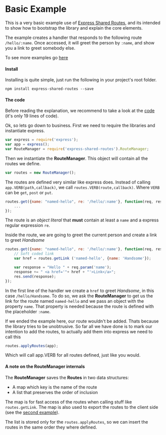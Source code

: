 # Basic Example

This is a very basic example use of [Express Shared Routes](https://github.com/hrajchert/express-shared-routes), and its intended to show how to bootstrap the library and explain the core elements.

The example creates a handler that responds to the following route `/hello/:name`. Once accessed, it will greet the person
by `:name`, and show you a link to greet somebody else.

To see more examples go [here](../README.md)

#### Install
Installing is quite simple, just run the following in your project's root folder.

```
npm install express-shared-routes --save
```


#### The code

Before reading the explanation, we recommend to take a look at the [code](../1-basic.js) (it's only 19 lines of code).

Ok, so lets go down to business. First we need to require the libraries and instantiate express.

```js
var express = require('express');
var app = express();
var RouteManager = require('express-shared-routes').RouteManager;
```

Then we instantiate the <b>RouteManager</b>. This object will contain all the routes we define.

```js
var routes = new RouteManager();
```

The routes are defined very similar like express does. Instead of calling `app.VERB(path,callback)`, we call `routes.VERB(route,callback)`. Where `VERB` can be `get`, `post` or `put`.

```js
routes.get({name: "named-hello", re: '/hello/:name'}, function(req, res){
    ...
});
```

The route is an <i>object literal</i> that <b>must</b> contain at least a `name` and a express regular expression `re`.

Inside the route, we are going to greet the current person and create a link to greet <i>Handsome</i>
```js
routes.get({name: "named-hello", re: '/hello/:name'}, function(req, res){
    // Soft coded link
    var href = routes.getLink ('named-hello', {name: 'Handsome'});

    var response = "Hello " + req.param('name');
    response += " <a href='"+ href + "'>Link</a>";
    res.send(response);
});
```

In the first line of the handler we create a `href` to greet <i>Handsome</i>, in this case `/hello/Handsome`. To do so, we ask  the <b>RouteManager</b> to
get us the link for the route named `named-hello` and we pass an object with the property `name`. That property is needed because
the route is defined with the placeholder `:name`.

If we ended the example here, our route wouldn't be added. Thats because the library tries to be unobtrusive. So far all we have done is to mark our intention to add the routes, to actually add them into express we need to call this

```js
routes.applyRoutes(app);
```

Which will call app.VERB for all routes defined, just like you would.

#### A note on the RouteManager internals
The <b>RouteManager</b> saves the <b>Routes</b> in two data structures:

* A map which key is the name of the route
* A list that preserves the order of inclusion

The map is for fast access of the routes when calling stuff like `routes.getLink`. The map is also used to export the routes to the client side (see the [second example](2-menu.md)).

The list is stored only for the `routes.applyRoutes`, so we can insert the routes in the same order they where defined.
